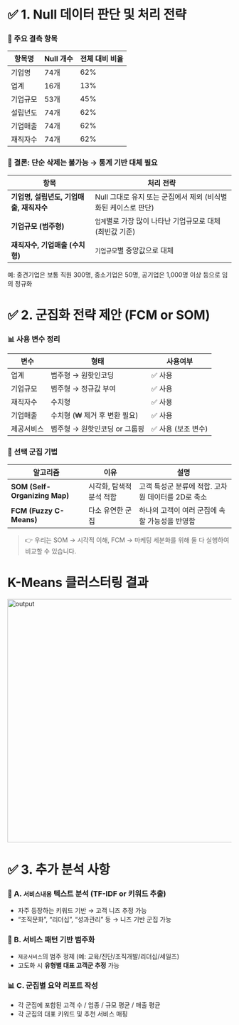 # ✅ 1. Null 데이터 판단 및 처리 전략

### 📌 주요 결측 항목

| 항목명 | Null 개수 | 전체 대비 비율 |
| --- | --- | --- |
| 기업명 | 74개 | 62% |
| 업계 | 16개 | 13% |
| 기업규모 | 53개 | 45% |
| 설립년도 | 74개 | 62% |
| 기업매출 | 74개 | 62% |
| 재직자수 | 74개 | 62% |

### 🎯 결론: 단순 삭제는 불가능 → 통계 기반 대체 필요

| 항목 | 처리 전략 |
| --- | --- |
| **기업명, 설립년도, 기업매출, 재직자수** | Null 그대로 유지 또는 군집에서 제외 (비식별화된 케이스로 판단) |
| **기업규모 (범주형)** | `업계`별로 가장 많이 나타난 기업규모로 대체 (최빈값 기준) |
| **재직자수, 기업매출 (수치형)** | `기업규모`별 중앙값으로 대체 |

예: 중견기업은 보통 직원 300명, 중소기업은 50명, 공기업은 1,000명 이상 등으로 임의 정규화

# ✅ 2. 군집화 전략 제안 (FCM or SOM)

### 📊 사용 변수 정리

| 변수 | 형태 | 사용여부 |
| --- | --- | --- |
| 업계 | 범주형 → 원핫인코딩 | ✅ 사용 |
| 기업규모 | 범주형 → 정규값 부여 | ✅ 사용 |
| 재직자수 | 수치형 | ✅ 사용 |
| 기업매출 | 수치형 (₩ 제거 후 변환 필요) | ✅ 사용 |
| 제공서비스 | 범주형 → 원핫인코딩 or 그룹핑 | ✅ 사용 (보조 변수) |

### 🚀 선택 군집 기법

| 알고리즘 | 이유 | 설명 |
| --- | --- | --- |
| **SOM (Self-Organizing Map)** | 시각화, 탐색적 분석 적합 | 고객 특성군 분류에 적합. 고차원 데이터를 2D로 축소 |
| **FCM (Fuzzy C-Means)** | 다소 유연한 군집 | 하나의 고객이 여러 군집에 속할 가능성을 반영함 |

> 👉 우리는 SOM → 시각적 이해, FCM → 마케팅 세분화를 위해 둘 다 실행하여 비교할 수 있습니다.
>


# K-Means 클러스터링 결과
<img width="779" height="546" alt="output" src="https://github.com/user-attachments/assets/ee26d2e4-6100-4d4c-901b-92b9003cbab7" />

 
 
 # ✅ 3. 추가 분석 사항

### 🧠 A. `서비스내용` 텍스트 분석 (TF-IDF or 키워드 추출)

- 자주 등장하는 키워드 기반 → 고객 니즈 추정 가능
- “조직문화”, “리더십”, “성과관리” 등 → 니즈 기반 군집 가능

### 🧩 B. 서비스 패턴 기반 범주화

- `제공서비스`의 범주 정제 (예: 교육/진단/조직개발/리더십/세일즈)
- 고도화 시 **유형별 대표 고객군 추정** 가능

### 📊 C. 군집별 요약 리포트 작성

- 각 군집에 포함된 고객 수 / 업종 / 규모 평균 / 매출 평균
- 각 군집의 대표 키워드 및 추천 서비스 매핑

